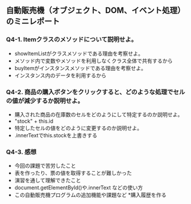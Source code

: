## 自動販売機（オブジェクト、DOM、イベント処理）のミニレポート
### Q4-1. Itemクラスのメソッドについて説明せよ。
* showItemListがクラスメソッドである理由を考察せよ。
* メソッド内で変数やメソッドを利用しなくクラス全体で共有するから
* buyItemがインスタンスメソッドである理由を考察せよ。
* インスタンス内のデータを利用するから
### Q4-2. 商品の購入ボタンをクリックすると、どのような処理でセルの値が減少するか説明せよ。
* 購入された商品の在庫数のセルをどのようにして特定するのか説明せよ。
* "stock" + this.id
* 特定したセルの値をどのように変更するのか説明せよ。
* .innerTextでthis.stockを上書きする
### Q4-3. 感想
* 今回の課題で苦労したこと
* 表を作ったり、票の値を取得することが難しかった
* 演習を通して理解できたこと
* document.getElementById()や.innerText などの使い方
* この自動販売機プログラムの追加機能や課題など
*購入履歴を作る 
